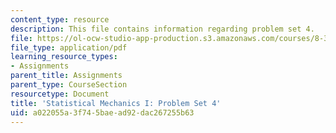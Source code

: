 ```yaml
---
content_type: resource
description: This file contains information regarding problem set 4.
file: https://ol-ocw-studio-app-production.s3.amazonaws.com/courses/8-333-statistical-mechanics-i-statistical-mechanics-of-particles-fall-2013/a022055a3f745baead92dac267255b63_MIT8_333F13_pset4.pdf
file_type: application/pdf
learning_resource_types:
- Assignments
parent_title: Assignments
parent_type: CourseSection
resourcetype: Document
title: 'Statistical Mechanics I: Problem Set 4'
uid: a022055a-3f74-5bae-ad92-dac267255b63
---
```

